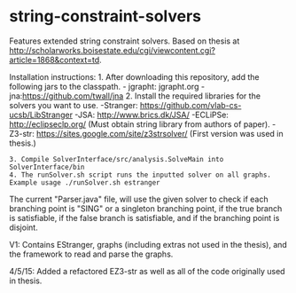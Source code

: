 string-constraint-solvers
=========================
Features extended string constraint solvers. Based on thesis at http://scholarworks.boisestate.edu/cgi/viewcontent.cgi?article=1868&context=td.

Installation instructions:
	1. After downloading this repository, add the following jars to the classpath.
		- jgrapht: jgrapht.org
		- jna:https://github.com/twall/jna
	2. Install the required libraries for the solvers you want to use.
		-Stranger: https://github.com/vlab-cs-ucsb/LibStranger
		-JSA: http://www.brics.dk/JSA/
		-ECLiPSe: http://eclipseclp.org/ (Must obtain string library from authors of paper).
		-Z3-str: https://sites.google.com/site/z3strsolver/ (First version was used in thesis.)

	3. Compile SolverInterface/src/analysis.SolveMain into SolverInterface/bin
	4. The runSolver.sh script runs the inputted solver on all graphs. Example usage ./runSolver.sh estranger

The current "Parser.java" file, will use the given solver to check if each branching point is "SING" or a singleton branching point, if the true branch is satisfiable, if the false branch is satisfiable, and if the branching point is disjoint.

V1: Contains EStranger, graphs (including extras not used in the thesis), and the framework to read and parse the graphs.

4/5/15: Added a refactored EZ3-str as well as all of the code originally used in thesis.
